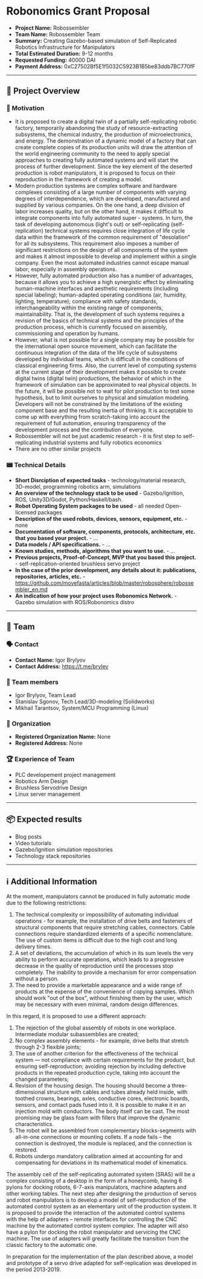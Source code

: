 # Robonomics Grant Proposal

* **Project Name:** Robossembler
* **Team Name:** Robossembler Team
* **Summary:** Creating Gazebo-based simulation of Self-Replicated Robotics Infrastructure for Manipulators
* **Total Estimated Duration:** 9-12 months
* **Requested Funding:** 40000 DAI
* **Payment Address:** 0xC27502Bf5E1f5032C5923B1B5be83ddb7BC770fF

---

## :bookmark_tabs: Project Overview

### :mechanical_arm: Motivation

* It is proposed to create a digital twin of a partially self-replicating robotic factory, temporarily abandoning the study of resource-extracting subsystems, the chemical industry, the production of microelectronics, and energy. The demonstration of a dynamic model of a factory that can create complete copies of its production units will draw the attention of the world engineering community to the need to apply special approaches to creating fully automated systems and will start the process of further development. Since the key element of the deserted production is robot manipulators, it is proposed to focus on their reproduction in the framework of creating a model.
* Modern production systems are complex software and hardware complexes consisting of a large number of components with varying degrees of interdependence, which are developed, manufactured and supplied by various companies. On the one hand, a deep division of labor increases quality, but on the other hand, it makes it difficult to integrate components into fully automated super - systems. In turn, the task of developing autonomous (light's out) or self-replicating (self-replication) technical systems requires close integration of life cycle data within the framework of the common requirement of "desolation" for all its subsystems. This requirement also imposes a number of significant restrictions on the design of all components of the system and makes it almost impossible to develop and implement within a single company. Even the most automated industries cannot escape manual labor; especially in assembly operations.
* However, fully automated production also has a number of advantages, because it allows you to achieve a high synergistic effect by eliminating human-machine interfaces and aesthetic requirements (including special labeling); human-adapted operating conditions (air, humidity, lighting, temperature); compliance with safety standards, interchangeability within the existing range of components, maintainability. That is, the development of such systems requires a revision of the basics of technical systems and the principles of the production process, which is currently focused on assembly, commissioning and operation by humans.
* However, what is not possible for a single company may be possible for the international open source movement, which can facilitate the continuous integration of the data of the life cycle of subsystems developed by individual teams, which is difficult in the conditions of classical engineering firms. Also, the current level of computing systems at the current stage of their development makes it possible to create digital twins (digital twin) productions, the behavior of which in the framework of simulation can be approximated to real physical objects. In the future, it will be possible not to wait for pilot production to test some hypothesis, but to limit ourselves to physical and simulation modeling. Developers will not be constrained by the limitations of the existing component base and the resulting inertia of thinking. It is acceptable to come up with everything from scratch-taking into account the requirement of full automation, ensuring transparency of the development process and the contribution of everyone.
* Robossembler will not be just academic research - it is first step to self-replicating industrial systems and fully robotics economics
* There are no other similar projects


### :pager: Technical Details

* **Short Disrciption of expected tasks** - technology/material research, 3D-model, programming robotics arm, simulations
* **An overview of the technology stack to be used** - Gazebo/Ignition, ROS, Unity3D/Godot, Python/Haskell/bash.
* **Robot Operating System packages to be used** - all needed Open-licensed packages
* **Description of the used robots, devices, sensors, equipment, etc.** - none
* **Documentation of software, components, protocols, architecture, etc. that you based your project.** - ...
* **Data models / API specifications.** - ...
* **Known studies, methods, algorithms that you want to use.** - ...
* **Previous projects, Proof-of-Concept, MVP that you based this project.** - self-replication-oriented brushless servo project
* **In the case of the prior development, any details about it: publications, repositories, articles, etc.** - https://github.com/movefasta/articles/blob/master/robosphere/robossembler_en.md
* **An indication of how your project uses Robonomics Network.** - Gazebo simulation with ROS/Robonomics distro

---

## :busts_in_silhouette: Team

### :speaking_head: Contact
* **Contact Name:** Igor Brylyov
* **Contact Address:** https://t.me/brylev 

### :bust_in_silhouette: Team members
* Igor Brylyov, Team Lead
* Stanislav Sgonov, Tech Lead/3D-modeling (Solidworks)
* Mikhail Tarantsov, System/MCU Programming (Linux)

### :office: Organization
* **Registered Organization Name:** None
* **Registered Address:** None

### :trophy: Experience of Team

* PLC developement project management
* Robotics Arm Design
* Brushless Servodrive Design
* Linux server management

---

## :package: Expected results

* Blog posts
* Video tutorials
* Gazebo/Ignition simulation repositories
* Technology stack repositories

---

## :information_source: Additional Information

At the moment, manipulators cannot be produced in fully automatic mode due to the following restrictions:
1. The technical complexity or impossibility of automating individual operations - for example, the installation of drive belts and fasteners of structural components that require stretching cables, connectors. Cable connections require standardized elements of a specific nomenclature. The use of custom items is difficult due to the high cost and long delivery times.
2. A set of deviations, the accumulation of which in its sum levels the very ability to perform accurate operations, which leads to a progressive decrease in the quality of reproduction until the processes stop completely. The inability to provide a mechanism for error compensation without a person.
3. The need to provide a marketable appearance and a wide range of products at the expense of the convenience of copying samples. Which should work "out of the box", without finishing them by the user, which may be necessary with even minimal, random design differences.

In this regard, it is proposed to use a different approach:
1. The rejection of the global assembly of robots in one workplace. Intermediate modular subassemblies are created;
2. No complex assembly elements - for example, drive belts that stretch through 2-3 flexible joints;
3. The use of another criterion for the effectiveness of the technical system — not compliance with certain requirements for the product, but ensuring self-reproduction; avoiding rejection by including defective products in the repeated production cycle, taking into account the changed parameters;
4. Revision of the housing design. The housing should become a three-dimensional structure with cables and tubes already held inside, with toothed crowns, bearings, axles, conductive cores, electronic boards, sensors, and contact pads fused into it. It is possible to make it in an injection mold with conductors. The body itself can be cast. The most promising may be glass foam with fillers that improve the dynamic characteristics.
5. The robot will be assembled from complementary blocks-segments with all-in-one connections or mounting collets. If a node fails – the connection is destroyed, the module is replaced, and the connection is restored.
6. Robots undergo mandatory calibration aimed at accounting for and compensating for deviations in its mathematical model of kinematics.

The assembly cell of the self-replicating automated system (SRAS) will be a complex consisting of a desktop in the form of a honeycomb, having 6 pylons for docking robots, 6-7-axis manipulators, machine adapters and other working tables. The next step after designing the production of servos and robot manipulators is to develop a model of self-reproduction of the automated control system as an elementary unit of the production system. It is proposed to provide the interaction of the automated control systems with the help of adapters – remote interfaces for controlling the CNC machine by the automated control system complex. The adapter will also have a pylon for docking the robot manipulator and servicing the CNC machine. The use of adapters will greatly facilitate the transition from the classic factory to the automatic one.

In preparation for the implementation of the plan described above, a model and prototype of a servo drive adapted for self-replication was developed in the period 2013-2019.
